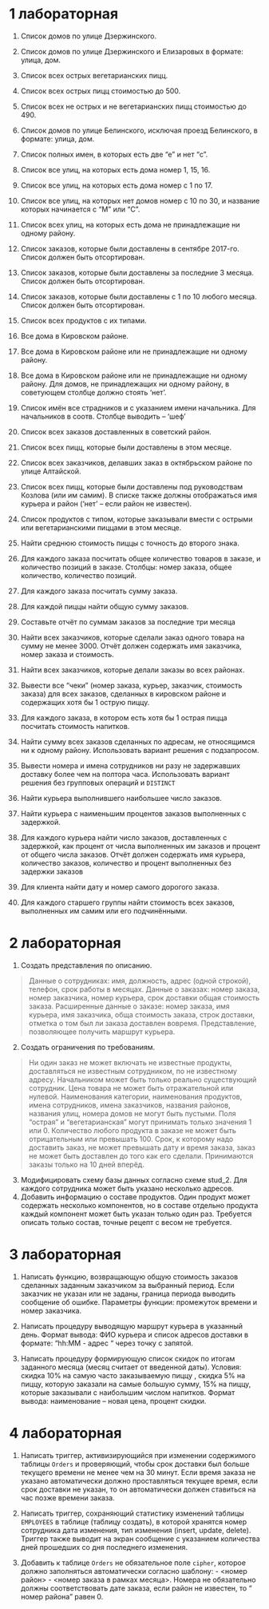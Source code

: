 ﻿# 1 лабораторная

1.	Список домов по улице Дзержинского.
2.	Список домов по улице Дзержинского и  Елизаровых в формате: улица, дом.
3.	Cписок всех острых вегетарианских пицц.
4.	Список всех острых пицц стоимостью до 500.
5.	Список всех не острых и не вегетарианских пицц стоимостью до 490.

6.	Список домов по улице Белинского, исключая проезд Белинского, в формате: улица, дом.
7.	Список полных имен, в которых есть две “е” и нет “c”.

8.	Список все улиц, на которых есть дома номер 1, 15, 16. 
9.	Список все улиц, на которых есть дома номер с 1 по 17. 
10.	Список все улиц, на которых нет домов номер с 10 по 30, и название которых начинается с “М” или “C”. 

11.	Список всех улиц, на которых есть дома не принадлежащие ни одному району.

12.	Список заказов, которые были доставлены  в сентябре 2017-го. Список должен быть отсортирован. 
13.	Список заказов, которые были доставлены  за последние 3 месяца. Список должен быть отсортирован. 
14.	Список заказов, которые были доставлены с 1 по 10 любого месяца. Список должен быть отсортирован. 

15.	Список всех продуктов с их типами. 
16.	Все дома в Кировском районе. 
17.	Все дома в Кировском районе или не принадлежащие ни одному району. 
18.	Все дома в Кировском районе или не принадлежащие ни одному району. Для домов, не принадлежащих ни одному району, в советующем столбце должно стоять  ‘нет’.
19.	Список имён все страдников и с указанием имени начальника. Для начальников в соотв. Столбце выводить – ‘шеф’
20.	Список всех заказов доставленных в советский район.
21.	Список всех пицц, которые были доставлены в этом месяце. 
22.	Список всех заказчиков, делавших заказ в октябрьском районе по улице Алтайской.
23.	Список всех пицц, которые были доставлены под руководствам Козлова (или им самим). В списке также должны отображаться имя курьера и район (‘нет’ – если район не известен).
24.	Список продуктов с типом, которые заказывали вмести с острыми или вегетарианскими пиццами в этом месяце. 


25.	Найти среднюю стоимость пиццы с точность до второго знака. 
26.	Для каждого заказа посчитать общее количество товаров в заказе, и количество позиций в заказе. Столбцы: номер заказа, общее количество, количество позиций.
27.	Для каждого заказа посчитать сумму заказа.
28.	Для каждой пиццы найти общую сумму заказов. 
29.	Составьте отчёт по суммам заказов за последние три  месяца
30.	Найти всех заказчиков, которые сделали заказ одного  товара на сумму не менее 3000. Отчёт должен содержать имя заказчика, номер заказа и стоимость.
31.	Найти всех заказчиков, которые делали заказы во всех районах. 
32.	Вывести все “чеки” (номер заказа, курьер, заказчик, стоимость заказа) для всех заказов, сделанных в кировском районе и содержащих хотя бы 1 острую пиццу. 
33.	Для каждого заказа, в котором есть хотя бы 1 острая пицца  посчитать стоимость напитков.

34.	Найти сумму всех заказов сделанных по адресам, не относящимся ни к одному району. Использовать вариант решения с подзапросом.
35.	Вывести номера и имена сотрудников ни разу не задержавших доставку более чем на полтора часа. Использовать вариант решения без групповых операций и `DISTINCT`
36.	Найти курьера выполнившего наибольшее число заказов.
37.	Найти курьера с наименьшим процентов заказов выполненных с задержкой. 
38.	Для каждого курьера найти число заказов, доставленных с задержкой, как процент от числа выполненных им заказов и  процент от общего числа заказов. Отчёт должен содержать имя курьера, количество заказов, количество и процент выполненных без задержки заказов
39.	Для клиента найти дату и номер самого дорогого заказа.
40.	Для каждого старшего группы найти стоимость всех заказов, выполненных им самим или его подчинёнными. 


# 2 лабораторная

1.	Создать представления по описанию. 
  >	Данные о сотрудниках: имя, должность, адрес (одной строкой), телефон, срок работы в месяцах.
  >	Данные о заказах: номер заказа, номер заказчика, номер курьера, срок доставки общая стоимость заказа.
  >	Расширенные данные о заказе: номер заказа, имя курьера, имя заказчика, обща стоимость заказа, строк доставки, отметка о том был ли заказа доставлен вовремя. 
  >	Представление, позволяющее получить маршрут курьера. 
2.	Создать ограничения по требованиям. 
  >	Ни один заказ не может включать не известные продукты, доставляться не известным сотрудником, по не известному адресу. 
  >	Начальником может быть только реально существующий сотрудник. 
  >	Цена товара не может быть отражательной или нулевой. 
  >	Наименования категории, наименования продуктов,  имена сотрудников, имена заказчиков, названия районов, названия улиц, номера домов не могут быть пустыми. 
  >	Поля “острая” и “вегетарианская” могут принимать только значения 1 или 0.
  >	Количество любого продукта в заказе не может быть отрицательным или превышать 100.
  >	Срок, к которому надо доставить заказ,  не может превышать дату и время заказа, заказ не может быть доставлен  до того как его сделали.
  >	Принимаются заказы только на 10 дней вперёд.
3.	Модифицировать схему базы данных согласно схеме stud_2. Для каждого сотрудника может быть указано несколько адресов.
4.	Добавить информацию о составе продуктов. Один продукт может содержать несколько компонентов, но в составе отдельно продукта каждый компонент  может быть указан только один раз. Требуется описать только состав, точные рецепт с весом не требуется.


# 3 лабораторная

1. Написать функцию, возвращающую общую стоимость заказов сделанных заданным заказчиком за выбранный период.  Если заказчик не указан или  не заданы, граница периода выводить сообщение об ошибке. Параметры функции: промежуток времени и номер заказчика.

2. Написать процедуру выводящую маршрут курьера в указанный день. Формат вывода: ФИО курьера и список адресов доставки в формате: “hh:MM  - адрес “ через  точку с запятой. 

3. Написать процедуру формирующую список скидок по итогам заданного месяца (месяц считает от введенной даты). Условия:  скидка 10%  на самую часто заказываемую пиццу , скидка 5% на пиццу, которую заказали на самые большую сумму, 15% на пиццу, которые заказывали с  наибольшим числом напитков. Формат вывода: наименование – новая цена, процент скидки.


# 4 лабораторная

1. Написать триггер, активизирующийся при изменении  содержимого таблицы `Orders` и проверяющий, чтобы срок доставки был больше текущего времени не менее чем на 30 минут. Если время заказа не указано автоматически должно проставляться текущее время, если срок доставки не указан, то он автоматически должен ставиться на час позже времени заказа. 

2. Написать триггер, сохраняющий статистику изменений таблицы `EMPLOYEES` в таблице (таблицу создать), в которой хранятся номер сотрудника  дата изменения, тип изменения (insert, update, delete). Триггер также выводит на экран сообщение с указанием количества дней прошедших со дня последнего изменения.

3. Добавить к таблице `Orders` не обязательное поле `cipher`, которое должно заполняться автоматически согласно шаблону: <YYYYMMDD>- <номер район> - <номер заказа в рамках месяца>. Номера не обязательно должны соответствовать дате заказа, если район не известен, то “ номер района” равен 0. 
